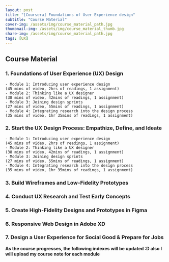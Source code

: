 ```yaml
---
layout: post
title: "[Coursera] Foundations of User Experience design"
subtitle: "Course Material"
cover-img: /assets/img/course_material_path.jpg
thumbnail-img: /assets/img/course_material_thumb.jpg
share-img: /assets/img/course_material_path.jpg
tags: [UX]
---
```


## Course Material
### 1. Foundations of User Experience (UX) Design
	- Module 1: Introducing user experience design
    (45 mins of video, 2hrs of readings, 1 assignment)
    - Module 2: Thinking like a UX designer
    (38 mins of video, 42mins of readings, 1 assignment)
    - Module 3: Joining design sprints
    (27 mins of video, 55mins of readings, 1 assignment)
    - Module 4: Integrating research into the design process
    (35 mins of video, 1hr 35mins of readings, 1 assignment)
    
### 2. Start the UX Design Process: Empathize, Define, and Ideate
    - Module 1: Introducing user experience design
    (45 mins of video, 2hrs of readings, 1 assignment)
    - Module 2: Thinking like a UX designer
    (38 mins of video, 42mins of readings, 1 assignment)
    - Module 3: Joining design sprints
    (27 mins of video, 55mins of readings, 1 assignment)
    - Module 4: Integrating research into the design process
    (35 mins of video, 1hr 35mins of readings, 1 assignment)
### 3. Build Wireframes and Low-Fidelity Prototypes
### 4. Conduct UX Research and Test Early Concepts 
### 5. Create High-Fidelity Designs and Prototypes in Figma
### 6. Responsive Web Design in Adobe XD
### 7. Design a User Experience for Social Good & Prepare for Jobs

**As the course progresses, the following indexes will be updated :D also I will upload my course note for each module**
